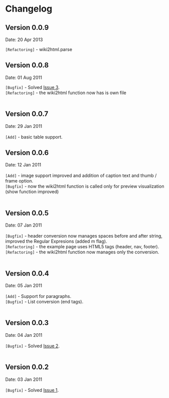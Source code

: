 # Changelog #

## Version 0.0.9 ##
Date: 20 Apr 2013

`[Refactoring]` - wiki2html.parse

## Version 0.0.8 ##
Date: 01 Aug 2011

`[Bugfix]` - Solved [Issue 3](http://code.google.com/p/wiki2html/issues/detail?id=3&can=1).<br>
<code>[Refactoring]</code> - the wiki2html function now has is own file<br>
<br>
<h2>Version 0.0.7</h2>
Date: 29 Jan 2011<br>
<br>
<code>[Add]</code>    - basic table support.<br>

<h2>Version 0.0.6</h2>
Date: 12 Jan 2011<br>
<br>
<code>[Add]</code>    - image support improved and addition of caption text and thumb / frame option.<br>
<code>[Bugfix]</code> - now the wiki2html function is called only for preview visualization (show function improved)<br>
<br>
<h2>Version 0.0.5</h2>
Date: 07 Jan 2011<br>
<br>
<code>[Bugfix]</code> - header conversion now manages spaces before and after string, improved the Regular Expresions (added m flag).<br>
<code>[Refactoring]</code> - the example page uses HTML5 tags (header, nav, footer).<br>
<code>[Refactoring]</code> - the wiki2html function now manages only the conversion.<br>
<br>
<h2>Version 0.0.4</h2>
Date: 05 Jan 2011<br>
<br>
<code>[Add]</code>    - Support for paragraphs.<br>
<code>[Bugfix]</code> - List conversion (end tags).<br>
<br>
<h2>Version 0.0.3</h2>
Date: 04 Jan 2011<br>
<br>
<code>[Bugfix]</code> - Solved <a href='http://code.google.com/p/wiki2html/issues/detail?id=2&can=1'>Issue 2</a>.<br>
<br>
<h2>Version 0.0.2</h2>
Date: 03 Jan 2011<br>
<br>
<code>[Bugfix]</code> - Solved <a href='http://code.google.com/p/wiki2html/issues/detail?id=1&can=1'>Issue 1</a>.
